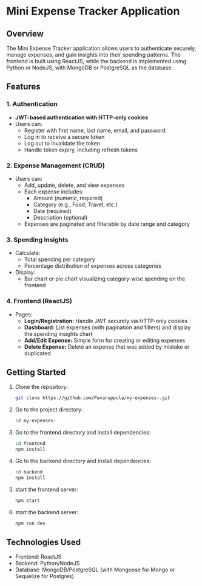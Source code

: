 # Mini Expense Tracker Application

## Overview
The Mini Expense Tracker application allows users to authenticate securely, manage expenses, and gain insights into their spending patterns. The frontend is built using ReactJS, while the backend is implemented using Python or NodeJS, with MongoDB or PostgreSQL as the database.

## Features
### 1. Authentication
- **JWT-based authentication with HTTP-only cookies**
- Users can:
  - Register with first name, last name, email, and password
  - Log in to receive a secure token
  - Log out to invalidate the token
  - Handle token expiry, including refresh tokens

### 2. Expense Management (CRUD)
- Users can:
  - Add, update, delete, and view expenses
  - Each expense includes:
    - Amount (numeric, required)
    - Category (e.g., Food, Travel, etc.)
    - Date (required)
    - Description (optional)
  - Expenses are paginated and filterable by date range and category

### 3. Spending Insights
- Calculate:
  - Total spending per category
  - Percentage distribution of expenses across categories
- Display:
  - Bar chart or pie chart visualizing category-wise spending on the frontend

### 4. Frontend (ReactJS)
- Pages:
  - **Login/Registration:** Handle JWT securely via HTTP-only cookies
  - **Dashboard:** List expenses (with pagination and filters) and display the spending insights chart
  - **Add/Edit Expense:** Simple form for creating or editing expenses
  - **Delete Expense:** Delete an expense that was added by mistake or duplicated



## Getting Started
1. Clone the repository:
    ```bash
    git clone https://github.com/Pavanuppula/my-expenses-.git
    ```
2. Go to the project directory:
    ```bash
    cd my-expenses-
    ```
3. Go to the frontend directory and install dependencies:
    ```bash
    cd frontend
    npm install
    ```
4. Go to the backend directory and install dependencies:
    ```bash
    cd backend
    npm install
    ```

5. start the frontend server:
    ```bash
    npm start
    ```
6. start the backend server:
    ```bash
    npm run dev
    ```
## Technologies Used
- Frontend: ReactJS
- Backend: Python/NodeJS
- Database: MongoDB/PostgreSQL (with Mongoose for Mongo or Sequelize for Postgres)
